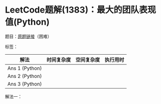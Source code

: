# LeetCode题解(1383)：最大的团队表现值(Python)

题目：[原题链接](https://leetcode-cn.com/problems/maximum-performance-of-a-team/)（困难）

标签：

| 解法           | 时间复杂度 | 空间复杂度 | 执行用时 |
| -------------- | ---------- | ---------- | -------- |
| Ans 1 (Python) |            |            |          |
| Ans 2 (Python) |            |            |          |
| Ans 3 (Python) |            |            |          |

解法一：

